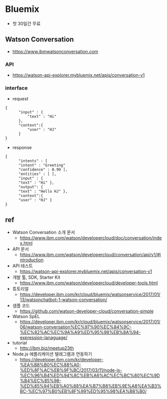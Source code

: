# Bluemix
* 첫 30일간 무료

## Watson Conversation
* https://www.ibmwatsonconversation.com

### API
* https://watson-api-explorer.mybluemix.net/apis/conversation-v1

### interface
* request
```
{
      "input" : {
          "text" : "Hi"
      }, 
      "context":{
          "user" : "HJ" 
      }
}
```

* response
```
{
      "intents" : [
      "intent" : "Greeting"
      "confidence" : 0.99 ],
      "entities" : [ ],
      "input" : {
      "text" : "Hi" },
      "output": {
      "text" : "Hello HJ" },
      "context":{
      "user" : "HJ" }
}
```


## ref
* Watson Conversation 소개 문서 
  * https://www.ibm.com/watson/developercloud/doc/conversation/index.html
* API 문서
  * https://www.ibm.com/watson/developercloud/conversation/api/v1/#introduction
* API 테스트
  * https://watson-api-explorer.mybluemix.net/apis/conversation-v1
* 개발 툴, SDK, Starter Kit 
  * https://www.ibm.com/watson/developercloud/developer-tools.html
* 튜토리얼
  * https://developer.ibm.com/kr/cloud/bluemix/watsonservice/2017/01/13/watsonchatbot-1-watson-conversation/
* 샘플 코드
  * https://github.com/watson-developer-cloud/conversation-simple
* Watson SpEL
  * https://developer.ibm.com/kr/cloud/bluemix/watsonservice/2017/01/06/watson-conversation%EC%97%90%EC%84%9C-%EC%82%AC%EC%9A%A9%ED%95%98%EB%8A%94-expression-lanaguage/
* tutorial 
  * http://ibm.biz/meetup23th
* Node.js 애플리케이션 텔레그램과 연동하기
  * https://developer.ibm.com/kr/developer-%EA%B8%B0%EC%88%A0-%ED%8F%AC%EB%9F%BC/2017/03/11/node-js-%EC%96%B4%ED%94%8C%EB%A6%AC%EC%BC%80%EC%9D%B4%EC%85%98-%ED%85%94%EB%A0%88%EA%B7%B8%EB%9E%A8%EA%B3%BC-%EC%97%B0%EB%8F%99%ED%95%98%EA%B8%B0/
